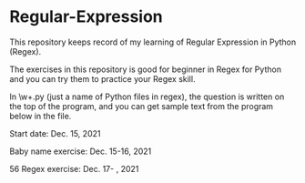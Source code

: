 # Regular-Expression

This repository keeps record of my learning of Regular Expression
in Python (Regex).

The exercises in this repository is good for beginner in Regex
for Python and you can try them to practice your Regex skill.

In \w+.py (just a name of Python files in regex), the question
is written on the top of the program, and you can get sample
text from the program below in the file.

Start date: Dec. 15, 2021

Baby name exercise: Dec. 15-16, 2021

56 Regex exercise: Dec. 17- , 2021

